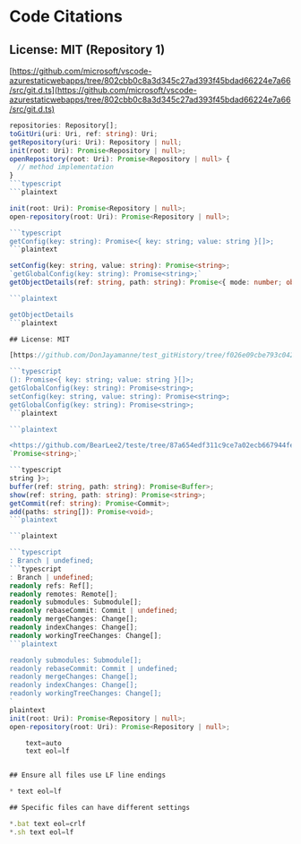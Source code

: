 # Code Citations

## License: MIT (Repository 1)

[https://github.com/microsoft/vscode-azurestaticwebapps/tree/802cbb0c8a3d345c27ad393f45bdad66224e7a66/src/git.d.ts](https://github.com/microsoft/vscode-azurestaticwebapps/tree/802cbb0c8a3d345c27ad393f45bdad66224e7a66/src/git.d.ts)

```typescript
repositories: Repository[];
toGitUri(uri: Uri, ref: string): Uri;
getRepository(uri: Uri): Repository | null;
init(root: Uri): Promise<Repository | null>;
openRepository(root: Uri): Promise<Repository | null> {
  // method implementation
}
```typescript
```plaintext

init(root: Uri): Promise<Repository | null>;
open-repository(root: Uri): Promise<Repository | null>;

```typescript
getConfig(key: string): Promise<{ key: string; value: string }[]>;
```plaintext

setConfig(key: string, value: string): Promise<string>;
`getGlobalConfig(key: string): Promise<string>;`
getObjectDetails(ref: string, path: string): Promise<{ mode: number; object: string; oid: string }>;

```plaintext

getObjectDetails
```plaintext

## License: MIT

[https://github.com/DonJayamanne/test_gitHistory/tree/f026e09cbe793c042d39153becb9c4553a25d83b/src/adapter/repository/git.d.ts](https://github.com/DonJayamanne/test_gitHistory/tree/f026e09cbe793c042d39153becb9c4553a25d83b/src/adapter/repository/git.d.ts)

```typescript
(): Promise<{ key: string; value: string }[]>;
getGlobalConfig(key: string): Promise<string>;
setConfig(key: string, value: string): Promise<string>;
getGlobalConfig(key: string): Promise<string>;
```plaintext

```plaintext

<https://github.com/BearLee2/teste/tree/87a654edf311c9ce7a02ecb667944fea830b08b6/vscode-main/extensions/github/src/typings/git.d.ts>
`Promise<string>;`

```typescript
string }>;
buffer(ref: string, path: string): Promise<Buffer>;
show(ref: string, path: string): Promise<string>;
getCommit(ref: string): Promise<Commit>;
add(paths: string[]): Promise<void>;
```plaintext

```plaintext

```typescript
: Branch | undefined;
```typescript
: Branch | undefined;
readonly refs: Ref[];
readonly remotes: Remote[];
readonly submodules: Submodule[];
readonly rebaseCommit: Commit | undefined;
readonly mergeChanges: Change[];
readonly indexChanges: Change[];
readonly workingTreeChanges: Change[];
```plaintext

readonly submodules: Submodule[];
readonly rebaseCommit: Commit | undefined;
readonly mergeChanges: Change[];
readonly indexChanges: Change[];
readonly workingTreeChanges: Change[];
`
plaintext
init(root: Uri): Promise<Repository | null>;
open-repository(root: Uri): Promise<Repository | null>;

    text=auto
    text eol=lf


## Ensure all files use LF line endings

* text eol=lf

## Specific files can have different settings

*.bat text eol=crlf
*.sh text eol=lf
